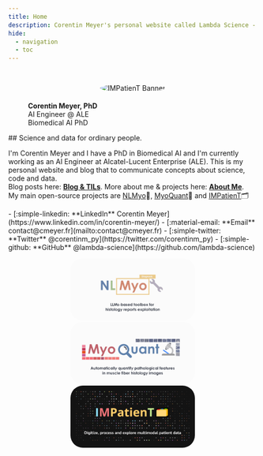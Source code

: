 ```yaml
---
title: Home
description: Corentin Meyer's personal website called Lambda Science - Science and data for ordinary people
hide:
  - navigation
  - toc
---
```


#

<figure markdown>
<p align="center">
  <img src="https://github.com/lambda-science.png" alt="IMPatienT Banner" style="max-width: 250px; max-height: 250px; border-radius: 50%; padding: 5px; border-radius: 50%;" />
  <figcaption><strong>Corentin Meyer, PhD</strong></br>AI Engineer @ ALE</br>Biomedical AI PhD</figcaption>
</p>
</figure>
<style>
.md-main__inner {
  max-width: 850px;
}
</style>
## Science and data for ordinary people.

I'm Corentin Meyer and I have a PhD in Biomedical AI and I'm currently working as an AI Engineer at Alcatel-Lucent Enterprise (ALE). This is my personal website and blog that to communicate concepts about science, code and data.  
Blog posts here: **[Blog & TILs](blog/index.md)**. More about me & projects here: **[About Me](aboutme.md)**.  
My main open-source projects are [NLMyo](https://github.com/lambda-science/NLMyo)🔧, [MyoQuant](https://github.com/lambda-science/MyoQuant)🔬 and [IMPatienT](https://github.com/lambda-science/IMPatienT)🗂️
<div class="grid cards" markdown>
- [:simple-linkedin: **LinkedIn** Corentin Meyer](https://www.linkedin.com/in/corentin-meyer/)
- [:material-email: **Email** contact@cmeyer.fr](mailto:contact@cmeyer.fr)
- [:simple-twitter: **Twitter** @corentinm_py](https://twitter.com/corentinm_py)
- [:simple-github: **GitHub** @lambda-science](https://github.com/lambda-science)

</div>
<div class="grid cards" markdown>
<p align="middle">
  <a href="https://github.com/lambda-science/NLMyo">
  <img src="assets/avfbQiE.png" alt="NLMyo Banner" style="border-radius: 25px;" width="50%" /></a>
    <a href="https://github.com/lambda-science/MyoQuant"> 
  <img src="assets/mzALgZL.png" alt="MyoQuant Banner" style="border-radius: 25px;" width="50%" /></a>
      <a href="https://github.com/lambda-science/IMPatienT">
  <img src="assets/iH7UeUs.png" alt="IMPatienT Banner" style="border-radius: 25px;" width="50%" /></a>
</p>

</div>
